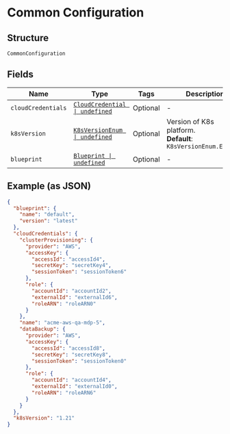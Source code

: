 
# Common Configuration

## Structure

`CommonConfiguration`

## Fields

| Name | Type | Tags | Description |
|  --- | --- | --- | --- |
| `cloudCredentials` | [`CloudCredential \| undefined`](../../doc/models/cloud-credential.md) | Optional | - |
| `k8sVersion` | [`K8sVersionEnum \| undefined`](../../doc/models/k8-s-version-enum.md) | Optional | Version of K8s platform.<br>**Default**: `K8sVersionEnum.Enum118` |
| `blueprint` | [`Blueprint \| undefined`](../../doc/models/blueprint.md) | Optional | - |

## Example (as JSON)

```json
{
  "blueprint": {
    "name": "default",
    "version": "latest"
  },
  "cloudCredentials": {
    "clusterProvisioning": {
      "provider": "AWS",
      "accessKey": {
        "accessId": "accessId4",
        "secretKey": "secretKey4",
        "sessionToken": "sessionToken6"
      },
      "role": {
        "accountId": "accountId2",
        "externalId": "externalId6",
        "roleARN": "roleARN0"
      }
    },
    "name": "acme-aws-qa-mdp-5",
    "dataBackup": {
      "provider": "AWS",
      "accessKey": {
        "accessId": "accessId8",
        "secretKey": "secretKey8",
        "sessionToken": "sessionToken0"
      },
      "role": {
        "accountId": "accountId4",
        "externalId": "externalId0",
        "roleARN": "roleARN6"
      }
    }
  },
  "k8sVersion": "1.21"
}
```

